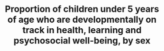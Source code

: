 ---
actual_indicator_available: Approaches to learning, interpersonal skills, self-control,
  health mathematics, and reading performance of entering kindergarten students in
  the US (typically age 5),
actual_indicator_available_description: "The approaches to learning scale is based\
  \ on teachers' reports on how students rate in seven areas: attentiveness, task\
  \ persistence, eagerness to learn, learning independence, ability to adapt easily\
  \ to changes in routine, organization, and ability to follow classroom rules. Possible\
  \ scores on the approaches to learning scale range from 1 to 4, with higher scores\
  \ indicating that a child exhibits positive learning behaviors more often. The interpersonal\
  \ skills scale is based on teachers' reports on the student\u2019s skill in forming\
  \ and maintaining friendships; getting along with people who are different; comforting\
  \ or helping other children; expressing feelings, ideas, and opinions in positive\
  \ ways; and showing sensitivity to the feelings of others. Possible scores on the\
  \ interpersonal skills scale range from 1 to 4, with higher scores indicating that\
  \ a child interacted with others in a positive way more often. The self-control\
  \ scale is based on teachers' reports on the student\u2019s ability to control behavior\
  \ by respecting the property rights of others, controlling temper, accepting peer\
  \ ideas for group activities, and responding appropriately to pressure from peers.\
  \ Possible scores on the self-control scale range from 1 to 4, with higher scores\
  \ indicating that a child exhibited behaviors indicative of self-control more often.\
  \ Reading score reflects performance on questions measuring basic skills (print\
  \ familiarity, letter recognition, beginning and ending sounds, rhyming words, and\
  \ word recognition); vocabulary knowledge; and reading comprehension, including\
  \ identifying information specifically stated in text (e.g., definitions, facts,\
  \ and supporting details), making complex inferences from texts, and considering\
  \ the text objectively and judging its appropriateness and quality. Possible scores\
  \ for the reading assessment range from 0 to 120. Mathematics score reflects performance\
  \ on questions on number sense, properties, and operations; measurement; geometry\
  \ and spatial sense; data analysis, statistics, and probability (measured with a\
  \ set of simple questions assessing children\u2019s ability to read a graph); and\
  \ prealgebra skills such as identification of patterns. Possible scores for the\
  \ mathematics assessment range from 0 to 113. Socioeconomic status (SES) was measured\
  \ by a composite score based on parental education and occupations and household\
  \ income during the child\u2019s kindergarten year. Variable name              \
  \  Variable label i4_2_1learnapp_total\t    Mean approaches to learning score, total\
  \ i4_2_1learnapp_male\t        Mean approaches to learning score, male i4_2_1learnapp_female\t\
  \    Mean approaches to learning score, female i4_2_1learnapp_lowses\t    Mean approaches\
  \ to learning score, low quintile socioeconomic status i4_2_1learnapp_midses\t \
  \   Mean approaches to learning score, middle three quintiles socioeconomic status\
  \ i4_2_1learnapp_highses\t    Mean approaches to learning score, low quintile socioeconomic\
  \ status i4_2_1interperson_total\t    Mean interpersonal skills score, total i4_2_1interperson_male\t\
  \    Mean interpersonal skills score, male i4_2_1interperson_female\tMean interpersonal\
  \ skills score, female i4_2_1interperson_indian\ti4_2_1interperson_lowses\tMean\
  \ interpersonal skills score, low quintile socioeconomic status i4_2_1interperson_midses\t\
  Mean interpersonal skills score, middle three quintiles socioeconomic status i4_2_1interperson_highses\t\
  Mean interpersonal skills score, low quintile socioeconomic status i4_2_1control_total\t\
  \        Mean self-control score, total i4_2_1control_male\t        Mean self-control\
  \ score, male i4_2_1control_female\t    Mean self-control score, female i4_2_1control_indian\t\
  \    Mean self-control score, American Indian/Alaska Native i4_2_1control_lowses\t\
  \    Mean self-control score, low quintile socioeconomic status i4_2_1control_midses\t\
  \    Mean self-control score, middle three quintiles socioeconomic status i4_2_1control_highses\t\
  \    Mean self-control score, low quintile socioeconomic status i4_2_1reading_total\t\
  \        Mean reading score, total i4_2_1reading_male\t        Mean reading score,\
  \ male i4_2_1reading_female\t    Mean reading score, female i4_2_1reading_indian\t\
  \    Mean reading score, American Indian/Alaska Native i4_2_1reading_lowses\t  \
  \  Mean reading score, low quintile socioeconomic status i4_2_1reading_midses\t\
  \    Mean reading score, middle three quintiles socioeconomic status i4_2_1reading_highses\t\
  \    Mean reading score, low quintile socioeconomic status i4_2_1math_total\t  \
  \      Mean mathematics score, total i4_2_1math_male\t            Mean mathematics\
  \ score, male i4_2_1math_female\t        Mean mathematics score, female i4_2_1math_indian\t\
  \        Mean mathematics score, American Indian/Alaska Native i4_2_1math_midses\t\
  \        Mean mathematics score, middle three quintiles socioeconomic status i4_2_1math_highses\t\
  \        Mean mathematics score, low quintile socioeconomic status"
comments_and_limitations: Standard errors appear on the web.
computation_units: Measures described in indicator description
data_non_statistical: false
date_metadata_updated: October 2016
date_of_national_source_publication: July 2012
disaggregation_categories: 'Sex, socioeconomic status. Other variables available on
  request. '
disaggregation_geography: National and regions
goal_meta_link: http://unstats.un.org/sdgs/files/metadata-compilation/Metadata-Goal-4.pdf
graph: bar
graph_title: Early math skills among US kindergarteners (typically age 5)
graph_type: line
has_metadata: true
indicator: 4.2.1
indicator_definition: 'From UNESCO:The percentage of children at the start of primary
  school, typically age 6 years in many countries, who demonstrate age-appropriate
  health, learning and psychosocial well-being and possess the necessary competencies
  and knowledge required for learning in the early primary grades. The age at which
  children start primary school varies across countries. This means that the indicator
  may broadly reflect children''s development between about five and seven years of
  age.From UNICEF: This indicator provides the proportion of children under the age
  of five who are developmentally on track in health, learning and psychosocial well-being.
  It is calculated by dividing the number of children under the age of five who are
  developmentally on track in health, learning and psychosocial well-being by the
  total number of children under the age of five in the population.'
indicator_name: Proportion of children under 5 years of age who are developmentally
  on track in health, learning and psychosocial well-being, by sex
indicator_sort_order: 04-02-01
indicator_variable: i4_2_1math_total
international_and_national_references: http://nces.ed.gov/ecls/kindergarten2011.asp
layout: indicator
national_geographical_coverage: United States
periodicity: 'About every 10 years. '
permalink: /4-2-1/
published: true
rationale_interpretation: "From UNESCO:\nThe indicator is a broad measure of children's\
  \ development and their preparedness to begin school. Available data for global\
  \ tracking is presently collected from individual-level data reported by care-givers\
  \ or teachers, which is then used to calculate an indicator that represents a composite\
  \ measure across a range of agreed characteristics in the areas of health, learning\
  \ and psychosocial well-being.\n\nFrom UNICEF: \nEarly childhood development sets\
  \ the stage for life-long thriving. Investing in ECD is one of the most critical\
  \ and cost-effective ways to improve adult health, education and productivity. ECD\
  \ is equity from the start and provides a good indication of national development\
  \ and efforts to improve ECD can bring about human, social and economic improvements\
  \ for both individuals and societies."
reporting_status: complete
sdg_goal: 4
source_active_1: true
source_agency_staff_email_1: tom.snyder@ed.gov
source_agency_staff_name_1: Tom Snyder
source_agency_survey_dataset_1: "U.S. Department of Education, National Center for\
  \ Education Statistics, Early Childhood Longitudinal Study, Kindergarten Class of\
  \ 2010\u201311 (ECLS-K:2011)"
source_notes_1: null
source_organisation_1: "U.S. Department of Education, National Center for Education\
  \ Statistics, Early Childhood Longitudinal Study, Kindergarten Class of 2010\u2013\
  11 (ECLS-K:2011)"
source_title_1: null
source_url_1: http://nces.ed.gov/programs/digest/d15/tables/dt15_220.40.asp?current=yes
  and http://nces.ed.gov/programs/digest/d15/tables/dt15_220.45.asp?current=yes
target: By 2030, ensure that all girls and boys have access to quality early childhood
  development, care and pre-primary education so that they are ready for primary education.
target_id: '4.2'
time_period: Fall 2010
title: Proportion of children under 5 years of age who are developmentally on track
  in health, learning and psychosocial well-being, by sex
un_custodial_agency: 'UNICEF (Partnering Agencies: UNESCO-UIS, OECD)'
un_designated_tier: 3 (with data)
us_method_of_computation: Scale scores as described in indicators description
variable_description: null
variable_notes: null
---